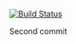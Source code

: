 [![Build Status](http://158.160.76.181/job/remote-pipeline/badge/icon)](http://158.160.76.181/job/remote-pipeline/)

Second commit
